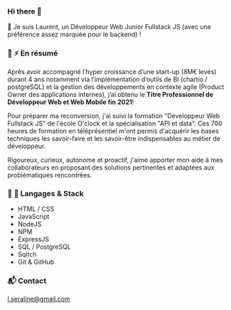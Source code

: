 ### Hi there 👋

🌱 Je suis Laurent, un Développeur Web Junior Fullstack JS (avec une préférence assez marquée pour le backend) !

### :page_facing_up: :zap: En résumé

Après avoir accompagné l’hyper croissance d’une start-up (8M€ levés) durant 4 ans notamment via l’implémentation d’outils de BI (chartio / postgreSQL) et la gestion des développements en contexte agile (Product Owner des applications internes), j’ai obtenu le **Titre Professionnel de Développeur Web et Web Mobile fin 2021**! 

Pour préparer ma reconversion, j'ai suivi la formation "Développeur Web Fullstack JS" de l'école O'clock et la spécialisation "API et data". Ces 700 heures de formation en téléprésentiel m'ont permis d'acquérir les bases techniques les savoir-faire et les savoir-être indispensables au métier de développeur.

Rigoureux, curieux, autonome et proactif, j'aime apporter mon aide à mes collaborateurs en proposant des solutions pertinentes et adaptées aux problématiques rencontrées. 

### :wrench: :hammer: Langages & Stack

- HTML / CSS
- JavaScript
- NodeJS
- NPM
- ExpressJS
- SQL / PostgreSQL
- Sqitch
- Git & GitHub

### :mailbox_with_mail: Contact

l.seraline@gmail.com

<!--
**Laurent-srln/Laurent-srln** is a ✨ _special_ ✨ repository because its `README.md` (this file) appears on your GitHub profile.

Here are some ideas to get you started:

- 🔭 I’m currently working on ...
- 🌱 I’m currently learning ...
- 👯 I’m looking to collaborate on ...
- 🤔 I’m looking for help with ...
- 💬 Ask me about ...
- 📫 How to reach me: ...
- 😄 Pronouns: ...
- ⚡ Fun fact: ...
-->
